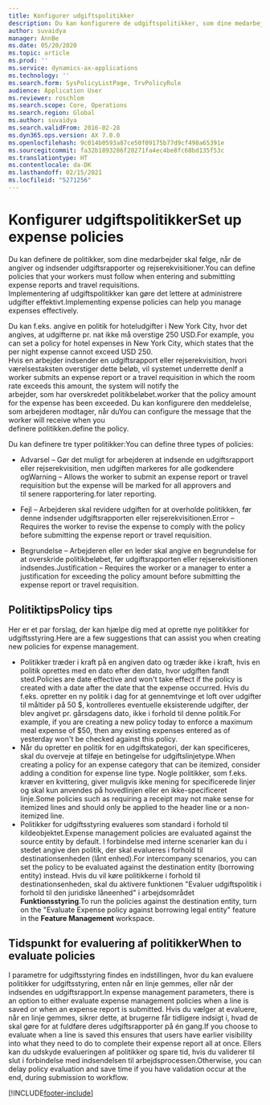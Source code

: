 ```yaml
---
title: Konfigurer udgiftspolitikker
description: Du kan konfigurere de udgiftspolitikker, som dine medarbejder skal følge, når de angiver og indsender udgiftsrapporter og rejserekvisitioner i Microsoft Dynamics 365 Finance.
author: suvaidya
manager: AnnBe
ms.date: 05/20/2020
ms.topic: article
ms.prod: ''
ms.service: dynamics-ax-applications
ms.technology: ''
ms.search.form: SysPolicyListPage, TrvPolicyRule
audience: Application User
ms.reviewer: roschlom
ms.search.scope: Core, Operations
ms.search.region: Global
ms.author: suvaidya
ms.search.validFrom: 2016-02-28
ms.dyn365.ops.version: AX 7.0.0
ms.openlocfilehash: 9c014b0593a87ce50f09175b77d9cf498a65391e
ms.sourcegitcommit: fa32b1893286f20271fa4ec4be8fc68bd135f53c
ms.translationtype: HT
ms.contentlocale: da-DK
ms.lasthandoff: 02/15/2021
ms.locfileid: "5271256"
---
```

# <a name="set-up-expense-policies"></a><span data-ttu-id="59b48-103">Konfigurer udgiftspolitikker</span><span class="sxs-lookup"><span data-stu-id="59b48-103">Set up expense policies</span></span>

<span data-ttu-id="59b48-104">Du kan definere de politikker, som dine medarbejder skal følge, når de angiver og indsender udgiftsrapporter og rejserekvisitioner.</span><span class="sxs-lookup"><span data-stu-id="59b48-104">You can define policies that your workers must follow when entering and submitting expense reports and travel requisitions.</span></span>         
<span data-ttu-id="59b48-105">Implementering af udgiftspolitikker kan gøre det lettere at administrere udgifter effektivt.</span><span class="sxs-lookup"><span data-stu-id="59b48-105">Implementing expense policies can help you manage expenses effectively.</span></span>         

<span data-ttu-id="59b48-106">Du kan f.eks. angive en politik for hoteludgifter i New York City, hvor det angives, at udgifterne pr. nat ikke må overstige 250 USD.</span><span class="sxs-lookup"><span data-stu-id="59b48-106">For example, you can set a policy for hotel expenses in New York City, which states that the per night expense cannot exceed USD 250.</span></span>       
<span data-ttu-id="59b48-107">Hvis en arbejder indsender en udgiftsrapport eller rejserekvisition, hvori værelsestaksten overstiger dette beløb, vil systemet underrette den</span><span class="sxs-lookup"><span data-stu-id="59b48-107">If a worker submits an expense report or a travel requisition in which the room rate exceeds this amount, the system will notify the</span></span>        
<span data-ttu-id="59b48-108">arbejder, som har overskredet politikbeløbet.</span><span class="sxs-lookup"><span data-stu-id="59b48-108">worker that the policy amount for the expense has been exceeded.</span></span> <span data-ttu-id="59b48-109">Du kan konfigurere den meddelelse, som arbejderen modtager, når du</span><span class="sxs-lookup"><span data-stu-id="59b48-109">You can configure the message that the worker will receive when you</span></span>        
<span data-ttu-id="59b48-110">definere politikken.</span><span class="sxs-lookup"><span data-stu-id="59b48-110">define the policy.</span></span>      
        
<span data-ttu-id="59b48-111">Du kan definere tre typer politikker:</span><span class="sxs-lookup"><span data-stu-id="59b48-111">You can define three types of policies:</span></span>         
        
- <span data-ttu-id="59b48-112">Advarsel – Gør det muligt for arbejderen at indsende en udgiftsrapport eller rejserekvisition, men udgiften markeres for alle godkendere og</span><span class="sxs-lookup"><span data-stu-id="59b48-112">Warning – Allows the worker to submit an expense report or travel requisition but the expense will be marked for all approvers and</span></span>        
  <span data-ttu-id="59b48-113">til senere rapportering.</span><span class="sxs-lookup"><span data-stu-id="59b48-113">for later reporting.</span></span>        

- <span data-ttu-id="59b48-114">Fejl – Arbejderen skal revidere udgiften for at overholde politikken, før denne indsender udgiftsrapporten eller rejserekvisitionen.</span><span class="sxs-lookup"><span data-stu-id="59b48-114">Error – Requires the worker to revise the expense to comply with the policy before submitting the expense report or travel requisition.</span></span>       
 
 - <span data-ttu-id="59b48-115">Begrundelse – Arbejderen eller en leder skal angive en begrundelse for at overskride politikbeløbet, før udgiftsrapporten eller rejserekvisitionen indsendes.</span><span class="sxs-lookup"><span data-stu-id="59b48-115">Justification – Requires the worker or a manager to enter a justification for exceeding the policy amount before submitting the expense report or travel requisition.</span></span>        

## <a name="policy-tips"></a><span data-ttu-id="59b48-116">Politiktips</span><span class="sxs-lookup"><span data-stu-id="59b48-116">Policy tips</span></span>
<span data-ttu-id="59b48-117">Her er et par forslag, der kan hjælpe dig med at oprette nye politikker for udgiftsstyring.</span><span class="sxs-lookup"><span data-stu-id="59b48-117">Here are a few suggestions that can assist you when creating new policies for expense management.</span></span> 
* <span data-ttu-id="59b48-118">Politikker træder i kraft på en angiven dato og træder ikke i kraft, hvis en politik oprettes med en dato efter den dato, hvor udgiften fandt sted.</span><span class="sxs-lookup"><span data-stu-id="59b48-118">Policies are date effective and won't take effect if the policy is created with a date after the date that the expense occurred.</span></span> <span data-ttu-id="59b48-119">Hvis du f.eks. opretter en ny politik i dag for at gennemtvinge et loft over udgifter til måltider på 50 $, kontrolleres eventuelle eksisterende udgifter, der blev angivet pr. gårsdagens dato, ikke i forhold til denne politik.</span><span class="sxs-lookup"><span data-stu-id="59b48-119">For example, if you are creating a new policy today to enforce a maximum meal expense of $50, then any existing expenses entered as of yesterday won't be checked against this policy.</span></span>
* <span data-ttu-id="59b48-120">Når du opretter en politik for en udgiftskategori, der kan specificeres, skal du overveje at tilføje en betingelse for udgiftslinjetype.</span><span class="sxs-lookup"><span data-stu-id="59b48-120">When creating a policy for an expense category that can be itemized, consider adding a condition for expense line type.</span></span> <span data-ttu-id="59b48-121">Nogle politikker, som f.eks. kræver en kvittering, giver muligvis ikke mening for specificerede linjer og skal kun anvendes på hovedlinjen eller en ikke-specificeret linje.</span><span class="sxs-lookup"><span data-stu-id="59b48-121">Some policies such as requiring a receipt may not make sense for itemized lines and should only be applied to the header line or a non-itemized line.</span></span> 
* <span data-ttu-id="59b48-122">Politikker for udgiftsstyring evalueres som standard i forhold til kildeobjektet.</span><span class="sxs-lookup"><span data-stu-id="59b48-122">Expense management policies are evaluated against the source entity by default.</span></span> <span data-ttu-id="59b48-123">I forbindelse med interne scenarier kan du i stedet angive den politik, der skal evalueres i forhold til destinationsenheden (lånt enhed).</span><span class="sxs-lookup"><span data-stu-id="59b48-123">For intercompany scenarios, you can set the policy to be evaluated against the destination entity (borrowing entity) instead.</span></span> <span data-ttu-id="59b48-124">Hvis du vil køre politikkerne i forhold til destinationsenheden, skal du aktivere funktionen "Evaluer udgiftspolitik i forhold til den juridiske låneenhed" i arbejdsområdet **Funktionsstyring**.</span><span class="sxs-lookup"><span data-stu-id="59b48-124">To run the policies against the destination entity, turn on the "Evaluate Expense policy against borrowing legal entity" feature in the **Feature Management** workspace.</span></span>

## <a name="when-to-evaluate-policies"></a><span data-ttu-id="59b48-125">Tidspunkt for evaluering af politikker</span><span class="sxs-lookup"><span data-stu-id="59b48-125">When to evaluate policies</span></span>

<span data-ttu-id="59b48-126">I parametre for udgiftsstyring findes en indstillingen, hvor du kan evaluere politikker for udgiftsstyring, enten når en linje gemmes, eller når der indsendes en udgiftsrapport.</span><span class="sxs-lookup"><span data-stu-id="59b48-126">In expense management parameters, there is an option to either evaluate expense management policies when a line is saved or when an expense report is submitted.</span></span> <span data-ttu-id="59b48-127">Hvis du vælger at evaluere, når en linje gemmes, sikrer dette, at brugerne får tidligere indsigt i, hvad de skal gøre for at fuldføre deres udgiftsrapporter på én gang.</span><span class="sxs-lookup"><span data-stu-id="59b48-127">If you choose to evaluate when a line is saved this ensures that users have earlier visibility into what they need to do to complete their expense report all at once.</span></span> <span data-ttu-id="59b48-128">Ellers kan du udskyde evalueringen af politikker og spare tid, hvis du validerer til slut i forbindelse med indsendelsen til arbejdsprocessen.</span><span class="sxs-lookup"><span data-stu-id="59b48-128">Otherwise, you can delay policy evaluation and save time if you have validation occur at the end, during submission to workflow.</span></span>


[!INCLUDE[footer-include](../includes/footer-banner.md)]